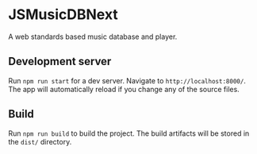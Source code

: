 # JSMusicDBNext

A web standards based music database and player.

## Development server

Run `npm run start` for a dev server. Navigate to `http://localhost:8000/`. The app will automatically reload if you change any of the source files.

## Build

Run `npm run build` to build the project. The build artifacts will be stored in the `dist/` directory.
